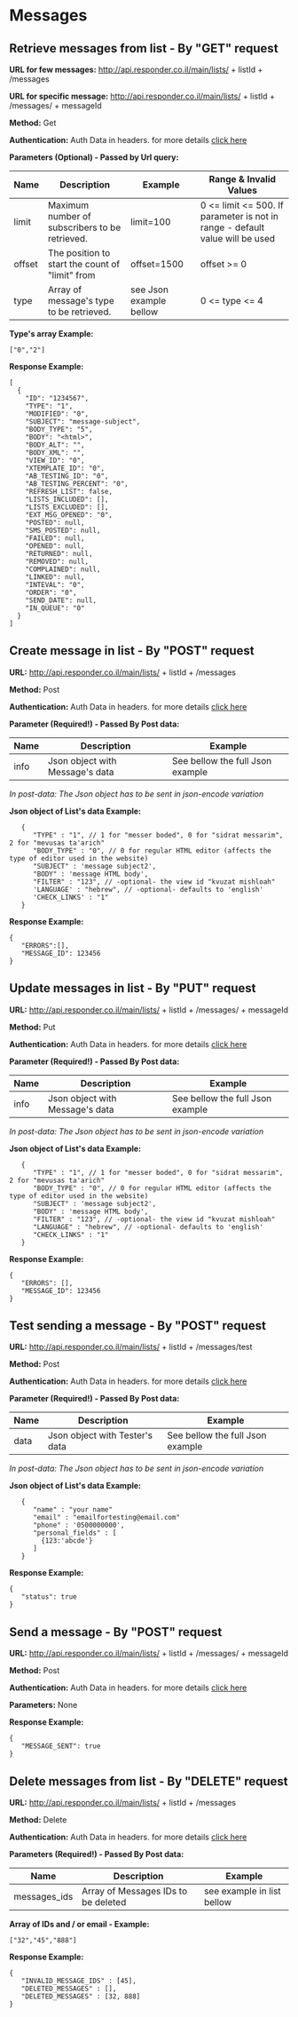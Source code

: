 # Messages

## Retrieve messages from list - By "GET" request

**URL for few messages:** http://api.responder.co.il/main/lists/ + listId + /messages

**URL for specific message:** http://api.responder.co.il/main/lists/ + listId + /messages/ + messageId


**Method:** Get

**Authentication:** Auth Data in headers. for more details [click here](https://github.com/chenrosenblum/my-description/tree/master/Authentication/ )

**Parameters (Optional) - Passed by Url query:**
  
  | Name     | Description | Example     | Range & Invalid Values |
  | ---------|-------------|-------------|------------------------|
  | limit | Maximum number of subscribers to be retrieved. | limit=100 | 0 <= limit <= 500. If parameter is not in range - default value will be used | 
  | offset  | The position to start the count of "limit" from | offset=1500 | offset >= 0
  | type | Array of message's type to be retrieved.  | see Json example bellow | 0 <=  type <= 4     | |   

**Type's array Example:**

    ["0","2"]

**Response Example:**

    [
      {
        "ID": "1234567",
        "TYPE": "1",
        "MODIFIED": "0",
        "SUBJECT": "message-subject",
        "BODY_TYPE": "5",
        "BODY": "<html>",
        "BODY_ALT": "",
        "BODY_XML": "",
        "VIEW_ID": "0",
        "XTEMPLATE_ID": "0",
        "AB_TESTING_ID": "0",
        "AB_TESTING_PERCENT": "0",
        "REFRESH_LIST": false,
        "LISTS_INCLUDED": [],
        "LISTS_EXCLUDED": [],
        "EXT_MSG_OPENED": "0",
        "POSTED": null,
        "SMS_POSTED": null,
        "FAILED": null,
        "OPENED": null,
        "RETURNED": null,
        "REMOVED": null,
        "COMPLAINED": null,
        "LINKED": null,
        "INTEVAL": "0",
        "ORDER": "0",
        "SEND_DATE": null,
        "IN_QUEUE": "0"
      }
    ]
    

## Create message in list - By "POST" request

**URL:** http://api.responder.co.il/main/lists/ + listId + /messages

**Method:** Post

**Authentication:** Auth Data in headers. for more details [click here](https://github.com/chenrosenblum/my-description/tree/master/Authentication/ )

**Parameter (Required!) - Passed By Post data:**
  
  | Name     | Description | Example |
  | ---------|-------------|---------|
  | info | Json object with Message's data | See bellow the full Json example |

*In post-data: The Json object has to be sent in json-encode variation*

**Json object of List's data Example:**

       {
          "TYPE" : "1", // 1 for "messer boded", 0 for "sidrat messarim", 2 for "mevusas ta'arich"
          "BODY_TYPE" : "0", // 0 for regular HTML editor (affects the type of editor used in the website)
          "SUBJECT" : 'message subject2',
          "BODY" : 'message HTML body',
          "FILTER" : "123", // -optional- the view id "kvuzat mishloah"
          'LANGUAGE' : "hebrew", // -optional- defaults to 'english'
          'CHECK_LINKS' : "1"
       }

**Response Example:**

    {
       "ERRORS":[],
       "MESSAGE_ID": 123456
    }
 

## Update messages in list - By "PUT" request

**URL:** http://api.responder.co.il/main/lists/ + listId + /messages/ + messageId

**Method:** Put

**Authentication:** Auth Data in headers. for more details [click here](https://github.com/chenrosenblum/my-description/tree/master/Authentication/ )

**Parameter (Required!) - Passed By Post data:**
  
  | Name     | Description | Example |
  | ---------|-------------|---------|
  | info | Json object with Message's data | See bellow the full Json example |

*In post-data: The Json object has to be sent in json-encode variation*

**Json object of List's data Example:**

       {
          "TYPE" : "1", // 1 for "messer boded", 0 for "sidrat messarim", 2 for "mevusas ta'arich"
          "BODY_TYPE" : "0", // 0 for regular HTML editor (affects the type of editor used in the website)
          "SUBJECT" : 'message subject2',
          "BODY" : 'message HTML body',
          "FILTER" : "123", // -optional- the view id "kvuzat mishloah"
          "LANGUAGE" : "hebrew", // -optional- defaults to 'english'
          "CHECK_LINKS" : "1"
       }

**Response Example:**

    {
       "ERRORS": [],
       "MESSAGE_ID": 123456
    }
    

## Test sending a message - By "POST" request

**URL:** http://api.responder.co.il/main/lists/ + listId + /messages/test

**Method:** Post

**Authentication:** Auth Data in headers. for more details [click here](https://github.com/chenrosenblum/my-description/tree/master/Authentication/ )

**Parameter (Required!) - Passed By Post data:**
  
  | Name     | Description | Example |
  | ---------|-------------|---------|
  | data | Json object with Tester's data | See bellow the full Json example |

*In post-data: The Json object has to be sent in json-encode variation*

**Json object of List's data Example:**

       {
          "name" : "your name"
          "email" : "emailfortesting@email.com"
          "phone" : '0500000000',
          "personal_fields" : [
            {123:'abcde'}
          ]
       }

**Response Example:**

    {
       "status": true
    }


## Send a message - By "POST" request

**URL:** http://api.responder.co.il/main/lists/ + listId + /messages/ + messageId

**Method:** Post

**Authentication:** Auth Data in headers. for more details [click here](https://github.com/chenrosenblum/my-description/tree/master/Authentication/ )

**Parameters:** None

**Response Example:**

    {
       "MESSAGE_SENT": true
    }
   
## Delete messages from list - By "DELETE" request

**URL:** http://api.responder.co.il/main/lists/ + listId + /messages

**Method:** Delete

**Authentication:** Auth Data in headers. for more details [click here](https://github.com/chenrosenblum/my-description/tree/master/Authentication/ )

**Parameters (Required!) - Passed By Post data:**

  | Name     | Description | Example     |
  | ---------|-------------|-------------|
  | messages_ids  | Array of Messages IDs to be deleted | see example in list bellow |
  
**Array of IDs and / or email - Example:**
        
    ["32","45","888"]

**Response Example:**

    {
       "INVALID_MESSAGE_IDS" : [45],
       "DELETED_MESSAGES" : [],
       "DELETED_MESSAGES" : [32, 888]
    }
